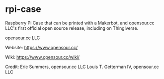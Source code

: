 rpi-case
========

Raspberry Pi Case that can be printed with a Makerbot, and opensour.cc LLC's first official open source release, including on Thingiverse.

opensour.cc LLC

Website:
https://www.opensour.cc/

Wiki:
https://www.opensour.cc/wiki/

Credit:
Eric Summers, opensour.cc LLC
Louis T. Getterman IV, opensour.cc LLC
